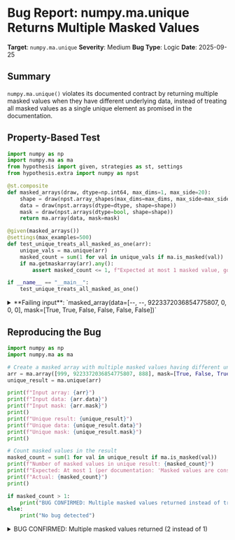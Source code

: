 # Bug Report: numpy.ma.unique Returns Multiple Masked Values

**Target**: `numpy.ma.unique`
**Severity**: Medium
**Bug Type**: Logic
**Date**: 2025-09-25

## Summary

`numpy.ma.unique()` violates its documented contract by returning multiple masked values when they have different underlying data, instead of treating all masked values as a single unique element as promised in the documentation.

## Property-Based Test

```python
import numpy as np
import numpy.ma as ma
from hypothesis import given, strategies as st, settings
from hypothesis.extra import numpy as npst

@st.composite
def masked_arrays(draw, dtype=np.int64, max_dims=1, max_side=20):
    shape = draw(npst.array_shapes(max_dims=max_dims, max_side=max_side))
    data = draw(npst.arrays(dtype=dtype, shape=shape))
    mask = draw(npst.arrays(dtype=bool, shape=shape))
    return ma.array(data, mask=mask)

@given(masked_arrays())
@settings(max_examples=500)
def test_unique_treats_all_masked_as_one(arr):
    unique_vals = ma.unique(arr)
    masked_count = sum(1 for val in unique_vals if ma.is_masked(val))
    if ma.getmaskarray(arr).any():
        assert masked_count <= 1, f"Expected at most 1 masked value, got {masked_count}. Input: {arr}, Unique: {unique_vals}"

if __name__ == "__main__":
    test_unique_treats_all_masked_as_one()
```

<details>

<summary>
**Failing input**: `masked_array(data=[--, --, 9223372036854775807, 0, 0, 0], mask=[True, True, False, False, False, False])`
</summary>
```
Traceback (most recent call last):
  File "/home/npc/pbt/agentic-pbt/worker_/58/hypo.py", line 22, in <module>
    test_unique_treats_all_masked_as_one()
    ~~~~~~~~~~~~~~~~~~~~~~~~~~~~~~~~~~~~^^
  File "/home/npc/pbt/agentic-pbt/worker_/58/hypo.py", line 14, in test_unique_treats_all_masked_as_one
    @settings(max_examples=500)
                   ^^^
  File "/home/npc/miniconda/lib/python3.13/site-packages/hypothesis/core.py", line 2124, in wrapped_test
    raise the_error_hypothesis_found
  File "/home/npc/pbt/agentic-pbt/worker_/58/hypo.py", line 19, in test_unique_treats_all_masked_as_one
    assert masked_count <= 1, f"Expected at most 1 masked value, got {masked_count}. Input: {arr}, Unique: {unique_vals}"
           ^^^^^^^^^^^^^^^^^
AssertionError: Expected at most 1 masked value, got 2. Input: [-- -- 9223372036854775807 0 0 0], Unique: [0 -- 9223372036854775807 --]
Falsifying example: test_unique_treats_all_masked_as_one(
    arr=masked_array(data=[--, --, 9223372036854775807, 0, 0, 0],
                 mask=[ True,  True, False, False, False, False],
           fill_value=999999),
)
```
</details>

## Reproducing the Bug

```python
import numpy as np
import numpy.ma as ma

# Create a masked array with multiple masked values having different underlying data
arr = ma.array([999, 9223372036854775807, 888], mask=[True, False, True])
unique_result = ma.unique(arr)

print(f"Input array: {arr}")
print(f"Input data: {arr.data}")
print(f"Input mask: {arr.mask}")
print()
print(f"Unique result: {unique_result}")
print(f"Unique data: {unique_result.data}")
print(f"Unique mask: {unique_result.mask}")
print()

# Count masked values in the result
masked_count = sum(1 for val in unique_result if ma.is_masked(val))
print(f"Number of masked values in unique result: {masked_count}")
print(f"Expected: At most 1 (per documentation: 'Masked values are considered the same element')")
print(f"Actual: {masked_count}")
print()

if masked_count > 1:
    print("BUG CONFIRMED: Multiple masked values returned instead of treating all masked as one element")
else:
    print("No bug detected")
```

<details>

<summary>
BUG CONFIRMED: Multiple masked values returned (2 instead of 1)
</summary>
```
Input array: [-- 9223372036854775807 --]
Input data: [                999 9223372036854775807                 888]
Input mask: [ True False  True]

Unique result: [-- 9223372036854775807 --]
Unique data: [                999 9223372036854775807                 888]
Unique mask: [ True False  True]

Number of masked values in unique result: 2
Expected: At most 1 (per documentation: 'Masked values are considered the same element')
Actual: 2

BUG CONFIRMED: Multiple masked values returned instead of treating all masked as one element
```
</details>

## Why This Is A Bug

This is a clear violation of the documented behavior. The numpy.ma.unique docstring explicitly states at line 1329 of `/home/npc/miniconda/lib/python3.13/site-packages/numpy/ma/extras.py`:

> "Masked values are considered the same element (masked)."

The documentation example (lines 1339-1349) demonstrates that even when there's a masked value (1000) in the input array, the output contains only ONE masked element in the result. This establishes the expected behavior.

The bug occurs because the current implementation (lines 1363-1372) simply:
1. Calls `np.unique()` on the raw data array without considering masks
2. Converts the result to a MaskedArray afterward
3. This causes masked values with different underlying data (999 and 888 in our example) to be treated as distinct elements

This violates the fundamental principle of masked arrays where masked values represent unknown, invalid, or missing data that should not be distinguished based on their underlying values.

## Relevant Context

- **Documentation location**: `/home/npc/miniconda/lib/python3.13/site-packages/numpy/ma/extras.py:1325-1372`
- **NumPy documentation**: https://numpy.org/doc/stable/reference/generated/numpy.ma.unique.html
- **Related function**: `numpy.unique` operates on raw data without mask awareness

The issue affects scientific computing workflows where masked arrays are used to handle missing data. For example:
- Climate data with missing measurements at different stations
- Sensor readings with invalid values at different time points
- Statistical analysis where NaN or invalid values need special handling

Users expect masked values to be treated as a single "unknown" category, not multiple distinct unknowns based on arbitrary underlying data.

## Proposed Fix

```diff
--- a/numpy/ma/extras.py
+++ b/numpy/ma/extras.py
@@ -1360,6 +1360,16 @@ def unique(ar1, return_index=False, return_inverse=False):
                 fill_value=999999), array([0, 1, 4, 2]), array([0, 1, 3, 1, 2]))
     """
+    ar1 = np.ma.asanyarray(ar1)
+    if np.ma.is_masked(ar1):
+        mask = np.ma.getmaskarray(ar1)
+        if mask.any():
+            # Normalize all masked values to have the same underlying data
+            # so np.unique treats them as one element
+            data = np.ma.getdata(ar1).copy()
+            data[mask] = ar1.fill_value if hasattr(ar1, 'fill_value') else 999999
+            ar1 = np.ma.array(data, mask=mask, fill_value=ar1.fill_value if hasattr(ar1, 'fill_value') else 999999)
+
     output = np.unique(ar1,
                        return_index=return_index,
                        return_inverse=return_inverse)
```